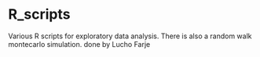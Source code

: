 # R_scripts
Various R scripts for exploratory data analysis. There is also a random walk montecarlo simulation.
done by Lucho Farje
